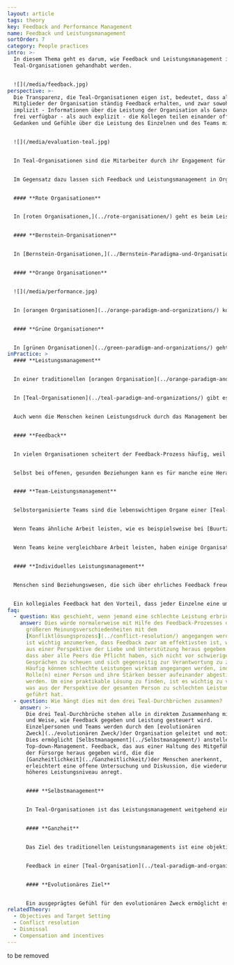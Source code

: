 ```yaml
---
layout: article
tags: theory
key: Feedback and Performance Management
name: Feedback und Leistungsmanagement
sortOrder: 7
category: People practices
intro: >-
  In diesem Thema geht es darum, wie Feedback und Leistungsmanagement in
  Teal-Organisationen gehandhabt werden.


  ![](/media/feedback.jpg)
perspective: >-
  Die Transparenz, die Teal-Organisationen eigen ist, bedeutet, dass alle
  Mitglieder der Organisation ständig Feedback erhalten, und zwar sowohl
  implizit - Informationen über die Leistung der Organisation als Ganzes sind
  frei verfügbar - als auch explizit - die Kollegen teilen einander offen ihre
  Gedanken und Gefühle über die Leistung des Einzelnen und des Teams mit.


  ![](/media/evaluation-teal.jpg)


  In Teal-Organisationen sind die Mitarbeiter durch ihr Engagement für den [evolutionären Zweck](../evolutionary-purpose/) der Organisation intrinsisch zur Leistung motiviert. Die Leistung wird in erster Linie auf Teamebene durch gegenseitiges Feedback und Nachahmung gesteuert. Informationen und Ergebnisse werden offen ausgetauscht, und es wird darauf vertraut, dass die Mitarbeiter wissen, wie die Organisation und andere Teams arbeiten. Das Geben von Feedback ist eine Verantwortung, die von allen geteilt wird, und geschieht routinemäßig sowohl auf Team- als auch auf individueller Ebene. Feedback ist in einer Teal-Organisation besonders wirkungsvoll, weil es absichtlich nicht wertend ist und in einem Geist der offenen Erkundung und Akzeptanz gegeben wird. Teal schätzt die ganze Person, nicht nur die Arbeit, die sie macht.


  Im Gegensatz dazu lassen sich Feedback und Leistungsmanagement in Organisationen der früheren Stufen wie folgt zusammenfassen:


  #### **Rote Organisationen**


  In [roten Organisationen,](../rote-organisationen/) geht es beim Leistungsmanagement um die Ausübung persönlicher Macht. Der Chef verlangt, dass Befehle ohne zu hinterfragen befolgt werden, um ein Image von Härte und Stärke zu wahren. Die Gefolgsleute gehorchen in der Hoffnung auf Schutz und Sicherheit. Rückmeldungen erfolgen in Form von Belohnungen und Bestrafungen, um die Macht des Chefs zu stärken.


  #### **Bernstein-Organisationen**


  In [Bernstein-Organisationen,](../Bernstein-Paradigma-und-Organisationen/) geht es beim Leistungsmanagement um die Aufrechterhaltung von Stabilität und Kontrolle. Die Führungskräfte gehen oft davon aus, dass die Arbeitnehmer faul und unehrlich sind, und überwachen die Leistung genau, um sicherzustellen, dass die Befehle ordnungsgemäß ausgeführt werden. Diejenigen, die sich an die Vorgaben halten, werden belohnt. Auf Misserfolge wird schnell reagiert. Wiederholungstäter riskieren den Ausschluss aus der Gruppe/Organisation und einen erheblichen Statusverlust.


  #### **Orange Organisationen**


  ![](/media/performance.jpg)


  In [orangen Organisationen](../orange-paradigm-and-organizations/) konzentriert sich das Leistungsmanagement auf das Erreichen von Zielen und Vorgaben. Der Einzelne wird zur Rechenschaft gezogen, indem er seine Leistung anhand der vom Management festgelegten (zu) ambitionierten Ziele misst (und bewertet). Innovation und Leistung werden hoch geschätzt, und die Ergebnisse werden (soweit möglich) anhand von Kennzahlen gemessen. Das Feedback ist ein Top-Down-Prozess, der sich auf die Arbeitsleistung konzentriert und darauf ausgerichtet ist, bessere Ergebnisse zu erzielen.


  #### **Grüne Organisationen**


  In [grünen Organisationen](../green-paradigm-and-organizations/) geht es beim Leistungsmanagement sowohl um die Art und Weise, wie die Arbeit ausgeführt wird, als auch um das, was erreicht wird. Starke Werte, die mit einem inspirierenden Ziel verbunden sind, bieten den Mitarbeitern eine Anleitung zur Steuerung ihrer eigenen Leistung. Manager werden zu dienenden Führern und versuchen, diejenigen, die an vorderster Front arbeiten, zu befähigen und zu ermächtigen. Das Feedback erfolgt häufig im Rahmen eines [360-Grad-Feedback](https://en.wikipedia.org/wiki/360-degree_feedback)-Prozesses  und soll sowohl den Einzelnen in seiner Entwicklung als auch die Kultur des Unternehmens fördern und unterstützen.
inPractice: >
  #### **Leistungsmanagement**


  In einer traditionellen [orangen Organisation](../orange-paradigm-and-organizations/) wird die Leistung durch den Einsatz eines Top-down-Leistungsmanagementsystems überwacht, das die Ausrichtung der festgelegten individuellen Ziele an den strategischen Unternehmenszielen gewährleistet. In diesem stark dokumentierten Prozess vereinbaren Manager und Mitarbeiter die zu erreichenden Ziele. Die Hierarchie ist in vollem Umfang für die Erfüllung der zugewiesenen Geschäftsziele verantwortlich. Daher wird Druck auf die Mitarbeiter ausgeübt, um sicherzustellen, dass die Ziele erreicht und im Idealfall durch individuelle Leistungen übertroffen werden.


  In [Teal-Organisationen](../teal-paradigm-and-organizations/) gibt es ein solches formelles Top-Down-Leistungsverfolgungssystem nicht. In einer selbstverwalteten Teal-Organisation, in der es keine Vorgesetzten gibt, entsteht der Antrieb, Ergebnisse zu erzielen, aus intrinsischer Motivation. Teal-Organisationen gehen davon aus, dass Menschen motiviert sind, wenn ihre Arbeit einen sinnvollen [Zweck] (../listening-to-purpose/) hat, wenn sie einem gesunden Gruppendruck ausgesetzt sind und wenn sie Zugang zu präzisem Feedback aus der Außenwelt haben. Sie sind der Meinung, dass sich Menschen stärker engagieren und weit mehr leisten, als von ihnen verlangt wird, wenn sie eine lohnende Arbeit mit voller Verantwortung verrichten und Zugang zu den benötigten Ressourcen haben.


  Auch wenn die Menschen keinen Leistungsdruck durch das Management benötigen, müssen sie doch wissen, wie sie sich schlagen. Zu diesem Zweck wird Feedback in Teal-Organisationen ausgiebig genutzt, wobei der Schwerpunkt auf der Teamleistung liegt.


  #### **Feedback**


  In vielen Organisationen scheitert der Feedback-Prozess häufig, weil er von einem Ort der Angst, des Urteils und der Trennung ausgeht. Feedback, das aus Liebe, Akzeptanz und Verbundenheit gegeben wird, ist eine nährende Erfahrung, die es den Menschen ermöglicht, zu erkennen, wo sie stehen und gemeinsam herauszufinden, was sie als nächstes tun müssen. Effizientes Feedback erleichtert das Wachstum und ermöglicht es den Menschen, das, was die Organisation braucht, mit dem in Einklang zu bringen, was sie antreibt.


  Selbst bei offenen, gesunden Beziehungen kann es für manche eine Herausforderung sein, Feedback zu geben, wenn die Dinge nicht so laufen wie erwartet. Rechtzeitige Rückmeldung über nicht erfüllte Erwartungen oder Spannungen ist eine wichtige Teal-Praxis, die ungeachtet des Unbehagens angenommen werden sollte. [Teal-Organisationen] (.../teal-paradigm-and-organizations/) haben ein hohes Maß an Vertrauen und ein geringes Maß an Angst. Die Fähigkeit, in diesem Umfeld wirksames Feedback zu geben, ist eine wichtige Fähigkeit. Mitarbeiter werden oft in Ansätzen wie der [Gewaltfreien Kommunikation](https://en.wikipedia.org/wiki/Nonviolent_Communication) geschult, damit sie beim Geben von Feedback auf ihre Absichten und ihre Praxis achten können. 


  #### **Team-Leistungsmanagement**


  Selbstorganisierte Teams sind die lebenswichtigen Organe einer [Teal-Organisation](../teal-paradigm-and-organizations/). Wenn die Mitarbeiter ein klares Verständnis vom Zweck ihrer Arbeit haben und wissen, was von ihnen erwartet wird, sind Teams mehr als fähig, Ziele zu setzen und sich zu organisieren, um sie zu erreichen. Um diese Arbeitsweise zu unterstützen, werden Informationen über die Leistung der einzelnen Teams offen ausgetauscht. Dies wäre in einer traditionelleren Organisation bedrohlich, ist aber in einer Teal-Organisation befreiend, weil die Mitarbeiter wissen, dass die Informationen nicht gegen sie verwendet werden. Niemand muss vor den Fakten, ob gut oder schlecht, geschützt werden.


  Wenn Teams ähnliche Arbeit leisten, wie es beispielsweise bei [Buurtzorg] (https://www.buurtzorgnederland.com/) der Fall ist, kann ein Team seine Produktivität im Vergleich zu den anderen Teams leicht einschätzen. Diejenigen, die ganz unten auf der Liste stehen, sind eher durch Stolz als durch Angst motiviert, sich zu verbessern. Noch wichtiger ist, dass die anderen Teams bereit sind, ihre Arbeit mit anderen zu teilen und jede erforderliche Hilfe zu leisten. Die Arbeit der Organisation ist wichtiger als jeder vom Ego getriebene Wettbewerb zwischen den Teams.


  Wenn Teams keine vergleichbare Arbeit leisten, haben einige Organisationen ein anderes Verfahren entwickelt. Bei [Morning Star] (https://www.morningstarco.com/) zum Beispiel bereiten die Teams jedes Jahr eine Präsentation für ihre Kollegen vor, in der sie offen darüber sprechen, was gut gelaufen ist, was nicht, wie effizient sie waren und was sie im kommenden Jahr vorhaben. Teams, die nicht so gut abgeschnitten haben, werden gleichermaßen herausgefordert und unterstützt. Dabei erhalten sie hilfreiches Feedback und Anregungen, um die notwendigen Verbesserungen vorzunehmen.


  #### **Individuelles Leistungsmanagement**


  Menschen sind Beziehungswesen, die sich über ehrliches Feedback freuen. Obwohl das Hauptaugenmerk auf der Teamleistung liegt, erkennen [Teal-Organisationen ](../teal-paradigm-and-organizations/)an, dass die Fähigkeit, offenes, nicht wertendes individuelles Feedback an Gleichgestellte zu geben, von entscheidender Bedeutung ist. Einige Organisationen wie [FAVI](http://www.favi.com/) haben auf formelle Beurteilungsgespräche verzichtet, weil das Feedback so offen ausgetauscht wird. Die meisten anderen halten es nach wie vor für sinnvoll, einmal im Jahr ein formelles Gespräch zu führen, um über die eigene Arbeit nachzudenken. Diese Beurteilungen sind natürlich auf kollegiale Prozesse ausgerichtet.


  Ein kollegiales Feedback hat den Vorteil, dass jeder Einzelne eine umfassendere, aussagekräftigere Perspektive auf seinen Beitrag erhält. Das Feedback geht über die Grenzen einer engen Diskussion über die Arbeit hinaus und bringt eine umfassendere Erforschung der Hoffnungen, Ängste und des Sinns der Person im Leben mit sich.
faq:
  - question: Was geschieht, wenn jemand eine schlechte Leistung erbringt?
    answer: Dies würde normalerweise mit Hilfe des Feedback-Prozesses oder bei
      größeren Meinungsverschiedenheiten mit dem
      [Konfliktlösungsprozess](../conflict-resolution/) angegangen werden. Es
      ist wichtig anzumerken, dass Feedback zwar am effektivsten ist, wenn es
      aus einer Perspektive der Liebe und Unterstützung heraus gegeben wird,
      dass aber alle Peers die Pflicht haben, sich nicht vor schwierigen
      Gesprächen zu scheuen und sich gegenseitig zur Verantwortung zu ziehen.
      Häufig können schlechte Leistungen wirksam angegangen werden, indem die
      Rolle(n) einer Person und ihre Stärken besser aufeinander abgestimmt
      werden. Um eine praktikable Lösung zu finden, ist es wichtig zu verstehen,
      was aus der Perspektive der gesamten Person zu schlechten Leistungen
      geführt hat.
  - question: Wie hängt dies mit den drei Teal-Durchbrüchen zusammen?
    answer: >-
      Die drei Teal-Durchbrüche stehen alle in direktem Zusammenhang mit der Art
      und Weise, wie Feedback gegeben und Leistung gesteuert wird.
      Einzelpersonen und Teams werden durch den [evolutionären
      Zweck](../evolutionären Zweck/)der Organisation geleitet und motiviert.
      Dies ermöglicht [Selbstmanagement](../Selbstmanagement/) anstelle von
      Top-down-Management. Feedback, das aus einer Haltung des Mitgefühls und
      der Fürsorge heraus gegeben wird, die die
      [Ganzheitlichkeit](../Ganzheitlichkeit/)der Menschen anerkennt,
      erleichtert eine offene Untersuchung und Diskussion, die wiederum ein
      höheres Leistungsniveau anregt.


      #### **Selbstmanagement**


      In Teal-Organisationen ist das Leistungsmanagement weitgehend ein selbstgesteuerter Prozess. Einzelpersonen und Teams übernehmen die Verantwortung für ihre eigene Leistung und ihr Wachstum und holen sich gegebenenfalls Feedback von anderen ein.


      #### **Ganzheit**


      Das Ziel des traditionellen Leistungsmanagements ist eine objektive Beurteilung, wie gut jemand seine Arbeit macht. Diese Beurteilung ist mit Bewertungsfehlern und Verzerrungen behaftet. Dieses subjektive Element erzeugt oft Angst und/oder Frustration. Unter diesen Bedingungen neigen die Menschen dazu, sich nicht zu engagieren.


      Feedback in einer [Teal-Organisation](../teal-paradigm-and-organizations/) ist eine Gelegenheit, die ganze Person zu erkennen (einschließlich ihrer Hoffnungen, Ängste und Bestrebungen). Feedback hat das alleinige Ziel, sich gegenseitig zu helfen, auf Augenhöhe. Feedback aus einer Position der Liebe, der Akzeptanz und der Verbundenheit heraus zu geben, erlaubt es den Menschen, ihre Abwehrkräfte zu senken und offen und ehrlich miteinander umzugehen. Es überrascht nicht, dass Menschen, die sich für das, was sie sind, wertgeschätzt fühlen, für konstruktives Feedback empfänglicher sind und viel mehr zu ihrer Arbeit beitragen. In einer Teal-Organisation ändert sich das Leistungsmanagement von der Verwaltung der Leistung eines Menschen hin zur Schaffung von Bedingungen, unter denen jemand Leistung erbringen kann.


      #### **Evolutionäres Ziel**


      Ein ausgeprägtes Gefühl für den evolutionären Zweck ermöglicht es den Mitarbeitern, ihre Bemühungen auf den Zweck der Organisation auszurichten und so ihre eigene Leistung zu steuern. Sie leisten ihren Beitrag, weil sie es **wollen**, nicht weil sie es **müssen**. Wenn der [Zweck ](../Zweck hören/)klar und sinnvoll ist, kann leicht Feedback darüber gegeben werden, wie gut ein Beitrag oder eine Entscheidung mit der Richtung der Organisation übereinstimmt. Leistungsmanagement wird zu "Wie können wir auf das reagieren, was passiert?" und nicht zu "Wie gut bin ich im Vergleich zum Plan?". Ein sinnvoller evolutionärer Zweck leitet die nächsten Maßnahmen.
relatedTheory:
  - Objectives and Target Setting
  - Conflict resolution
  - Dismissal
  - Compensation and incentives
---
```

to be removed